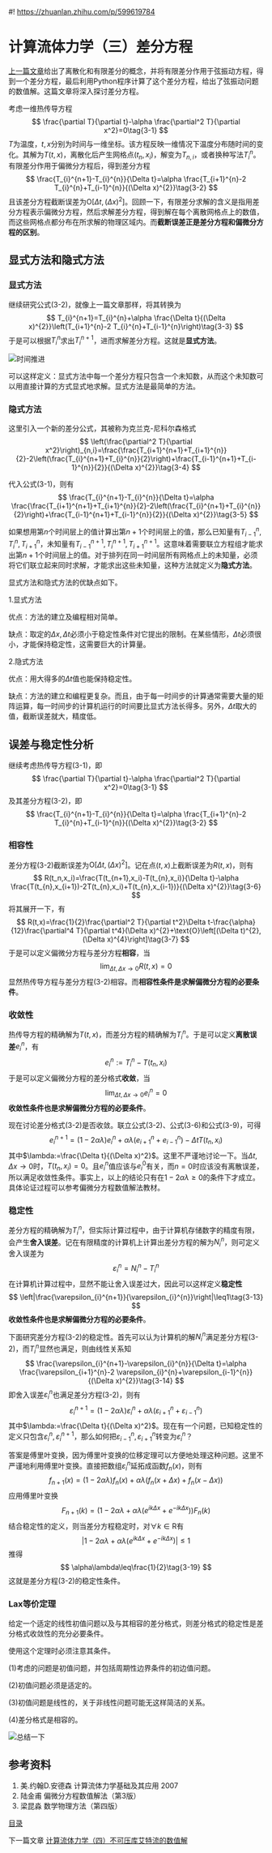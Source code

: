 #! https://zhuanlan.zhihu.com/p/599619784
# 计算流体力学（三）差分方程

[上一篇文章](https://zhuanlan.zhihu.com/p/599416488)给出了离散化和有限差分的概念，并将有限差分作用于弦振动方程，得到一个差分方程，最后利用Python程序计算了这个差分方程，给出了弦振动问题的数值解。这篇文章将深入探讨差分方程。

考虑一维热传导方程
$$
\frac{\partial T}{\partial t}-\alpha \frac{\partial^2 T}{\partial x^2}=0\tag{3-1}
$$
$T$为温度，$t,x$分别为时间与一维坐标。该方程反映一维情况下温度分布随时间的变化。其解为$T(t,x)$，离散化后产生网格点$(t_n,x_i)$，解变为$T_{n,i}$，或者换种写法$T^n_{i}$。有限差分作用于偏微分方程后，得到差分方程
$$
\frac{T_{i}^{n+1}-T_{i}^{n}}{\Delta t}=\alpha \frac{T_{i+1}^{n}-2 T_{i}^{n}+T_{i-1}^{n}}{(\Delta x)^{2}}\tag{3-2}
$$
且该差分方程截断误差为$\text{O}\left[\Delta t,(\Delta x)^{2}\right]$。回顾一下，有限差分求解的含义是指用差分方程表示偏微分方程，然后求解差分方程，得到解在每个离散网格点上的数值，而这些网格点都分布在所求解的物理区域内。而**截断误差正是差分方程和偏微分方程的区别**。

<!-- 当网格点的数量趋于无限多，即$\Delta x\to 0,\Delta t\to 0$时，截断误差趋于零，差分方程趋于原偏微分方程，可以说偏微分方程的这个有限差分表示是**相容的**。**假如差分方程是相容的，假如求解差分方程的数值方法是稳定的，再假如边界条件已经用合理的数值方法进行了处理，那么差分方程的数值解就应该能够代表微分方程的解析解，至少是在截断误差的范围之内是这样。** -->

## 显式方法和隐式方法

### 显式方法

继续研究公式(3-2)，就像上一篇文章那样，将其转换为
$$
T_{i}^{n+1}=T_{i}^{n}+\alpha \frac{\Delta t}{(\Delta x)^{2}}\left(T_{i+1}^{n}-2 T_{i}^{n}+T_{i-1}^{n}\right)\tag{3-3}
$$
于是可以根据$T_{i}^{n}$求出$T_{i}^{n+1}$，进而求解差分方程。这就是**显式方法**。

![时间推进](PasteImage/2023-01-17-14-01-31.png)

可以这样定义：显式方法中每一个差分方程只包含一个未知数，从而这个未知数可以用直接计算的方式显式地求解。显式方法是最简单的方法。

### 隐式方法

这里引入一个新的差分公式，其被称为克兰克-尼科尔森格式
$$
\left(\frac{\partial^2 T}{\partial x^2}\right)_{n,i}=\frac{\frac{T_{i+1}^{n+1}+T_{i+1}^{n}}{2}-2\left(\frac{T_{i}^{n+1}+T_{i}^{n}}{2}\right)+\frac{T_{i-1}^{n+1}+T_{i-1}^{n}}{2}}{(\Delta x)^{2}}\tag{3-4}
$$

代入公式(3-1)，则有
$$
\frac{T_{i}^{n+1}-T_{i}^{n}}{\Delta t}=\alpha \frac{\frac{T_{i+1}^{n+1}+T_{i+1}^{n}}{2}-2\left(\frac{T_{i}^{n+1}+T_{i}^{n}}{2}\right)+\frac{T_{i-1}^{n+1}+T_{i-1}^{n}}{2}}{(\Delta x)^{2}}\tag{3-5}
$$

如果想用第$n$个时间层上的值计算出第$n+1$个时间层上的值，那么已知量有$T_{i-1}^{n},T_{i}^{n},T_{i+1}^{n}$，未知量有$T_{i-1}^{n+1},T_{i}^{n+1},T_{i+1}^{n+1}$。这意味着需要联立方程组才能求出第$n+1$个时间层上的值。对于排列在同一时间层所有网格点上的未知量，必须将它们联立起来同时求解，才能求出这些未知量，这种方法就定义为**隐式方法**。

显式方法和隐式方法的优缺点如下。

1.显式方法

优点：方法的建立及编程相对简单。

缺点：取定的$\Delta x,\Delta t$必须小于稳定性条件对它提出的限制。在某些情形，$\Delta t$必须很小，才能保持稳定性，这需要巨大的计算量。

2.隐式方法

优点：用大得多的$\Delta t$值也能保持稳定性。

缺点：方法的建立和编程更复杂。而且，由于每一时间步的计算通常需要大量的矩阵运算，每一时间步的计算机运行的时间要比显式方法长得多。另外，$\Delta t$取大的值，截断误差就大，精度低。

## 误差与稳定性分析

继续考虑热传导方程(3-1)，即
$$
\frac{\partial T}{\partial t}-\alpha \frac{\partial^2 T}{\partial x^2}=0\tag{3-1}
$$
及其差分方程(3-2)，即
$$
\frac{T_{i}^{n+1}-T_{i}^{n}}{\Delta t}=\alpha \frac{T_{i+1}^{n}-2 T_{i}^{n}+T_{i-1}^{n}}{(\Delta x)^{2}}\tag{3-2}
$$

### 相容性

差分方程(3-2)截断误差为$\text{O}\left[\Delta t,(\Delta x)^{2}\right]$。记在点$(t,x)$上截断误差为$R(t,x)$，则有
$$
R(t_n,x_i)=\frac{T(t_{n+1},x_i)-T(t_{n},x_i)}{\Delta t}-\alpha \frac{T(t_{n},x_{i+1})-2T(t_{n},x_i)+T(t_{n},x_{i-1})}{(\Delta x)^{2}}\tag{3-6}
$$
将其展开一下，有
$$
R(t,x)=\frac{1}{2}\frac{\partial^2 T}{\partial t^2}\Delta t-\frac{\alpha}{12}\frac{\partial^4 T}{\partial t^4}(\Delta x)^{2}+\text{O}\left[(\Delta t)^{2},(\Delta x)^{4}\right]\tag{3-7}
$$
于是可以定义偏微分方程与差分方程**相容**，当
$$
\lim_{\Delta t,\Delta x\to 0}R(t,x)=0\tag{3-8}
$$
显然热传导方程与差分方程(3-2)相容。而**相容性条件是求解偏微分方程的必要条件**。

### 收敛性

热传导方程的精确解为$T(t,x)$，而差分方程的精确解为$T_{i}^{n}$。于是可以定义**离散误差**$e_{i}^{n}$，有
$$
e_{i}^{n}:=T_{i}^{n}-T(t_n,x_i)\tag{3-9}
$$
于是可以定义偏微分方程的差分格式**收敛**，当
$$
\lim_{\Delta t,\Delta x\to 0}e_{i}^{n}=0\tag{3-10}
$$
**收敛性条件也是求解偏微分方程的必要条件**。

现在讨论差分格式(3-2)是否收敛。联立公式(3-2)、公式(3-6)和公式(3-9)，可得
$$
e_{i}^{n+1}=(1-2\alpha\lambda)e_{i}^{n}+\alpha\lambda\left(e_{i+1}^{n}+e_{i-1}^{n}\right)-\Delta t T\left(t_{n},x_{i} \right)\tag{3-11}
$$
其中$\lambda:=\frac{\Delta t}{(\Delta x)^2}$。这里不严谨地讨论一下。当$\Delta t,\Delta x\to 0$时，$T\left(t_{n},x_{i} \right)=0$。且$e_{i}^{n}$值应该与$e_i^0$有关，而$n=0$时应该没有离散误差，所以满足收敛性条件。事实上，以上的结论只有在$1-2\alpha\lambda\ge0$的条件下才成立。具体论证过程可以参考偏微分方程数值解法教材。

### 稳定性

差分方程的精确解为$T_{i}^{n}$，但实际计算过程中，由于计算机存储数字的精度有限，会产生**舍入误差**。记在有限精度的计算机上计算出差分方程的解为$N_i^n$，则可定义舍入误差为
$$
\varepsilon_i^n=N_i^n-T_{i}^{n}\tag{3-12}
$$
在计算机计算过程中，显然不能让舍入误差过大，因此可以这样定义**稳定性**
$$
\left|\frac{\varepsilon_{i}^{n+1}}{\varepsilon_{i}^{n}}\right|\leq1\tag{3-13}
$$
**收敛性条件也是求解偏微分方程的必要条件**。

下面研究差分方程(3-2)的稳定性。首先可以认为计算机的解$N_i^n$满足差分方程(3-2)，而$T_{i}^{n}$显然也满足，则由线性关系知
$$
\frac{\varepsilon_{i}^{n+1}-\varepsilon_{i}^{n}}{\Delta t}=\alpha \frac{\varepsilon_{i+1}^{n}-2 \varepsilon_{i}^{n}+\varepsilon_{i-1}^{n}}{(\Delta x)^{2}}\tag{3-14}
$$
即舍入误差$\varepsilon_i^n$也满足差分方程(3-2)，则有
$$
\varepsilon_{i}^{n+1}=(1-2\alpha\lambda)\varepsilon_{i}^{n}+\alpha\lambda\left(\varepsilon_{i+1}^{n}+\varepsilon_{i-1}^{n}\right)\tag{3-15}
$$
其中$\lambda:=\frac{\Delta t}{(\Delta x)^2}$。现在有一个问题，已知稳定性的定义只包含$\varepsilon_{i}^{n},\varepsilon_{i}^{n+1}$，那么如何把$\varepsilon_{i-1}^{n},\varepsilon_{i+1}^{n}$转变为$\varepsilon_{i}^{n}$？

答案是傅里叶变换，因为傅里叶变换的位移定理可以方便地处理这种问题。这里不严谨地利用傅里叶变换。直接把数组$\varepsilon_{i}^{n}$延拓成函数$f_{n}(x)$，则有
$$
f_{n+1}(x)=(1-2\alpha\lambda)f_{n}(x)+\alpha\lambda\left(f_{n}(x+\Delta x)+f_{n}(x-\Delta x)\right)\tag{3-16}
$$
应用傅里叶变换
$$
F_{n+1}(k)=(1-2\alpha\lambda+\alpha\lambda(e^{ik\Delta x}+e^{-ik\Delta x}))F_{n}(k)\tag{3-17}
$$
结合稳定性的定义，则当差分方程稳定时，对$\forall k\in\text{R}$有
$$
\left|1-2\alpha\lambda+\alpha\lambda(e^{ik\Delta x}+e^{-ik\Delta x})\right|\leq1\tag{3-18}
$$
推得
$$
\alpha\lambda\leq\frac{1}{2}\tag{3-19}
$$
这就是差分方程(3-2)的稳定性条件。

### Lax等价定理

给定一个适定的线性初值问题以及与其相容的差分格式，则差分格式的稳定性是差分格式收敛性的充分必要条件。

使用这个定理时必须注意其条件。

(1)考虑的问题是初值问题，并包括周期性边界条件的初边值问题。

(2)初值问题必须是适定的。

(3)初值问题是线性的，关于非线性问题可能无这样简洁的关系。

(4)差分格式是相容的。


![总结一下](drawioImage/3_1.drawio.png)



## 参考资料
1. 美.约翰D.安德森 计算流体力学基础及其应用 2007
2. 陆金甫 偏微分方程数值解法（第3版）
3. 梁昆淼 数学物理方法（第四版）

[目录](https://zhuanlan.zhihu.com/p/599909213)

下一篇文章 [计算流体力学（四）不可压库艾特流的数值解](https://zhuanlan.zhihu.com/p/600043678)

